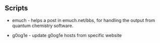 Scripts
-------

* emuch - helps a post in emuch.net/bbs, for handling the output from quantum chemistry software.

* g0og1e - update g0og1e hosts from specific website



